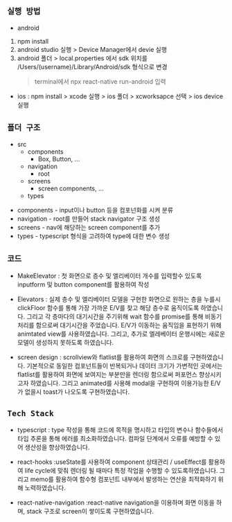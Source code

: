 ## `실행 방법`

- android

1. npm install
2. android studio 실행 > Device Manager에서 devie 실행
3. android 폴더 > local.properties 에서 sdk 위치를 /Users/(username)/Library/Android/sdk 형식으로 변경
   > terminal에서 npx react-native run-android 입력

- ios
  : npm install > xcode 실행 > ios 폴더 > xcworksapce 선택 > ios device 실행

## `폴더 구조`

- src
  - components
    - Box, Button, ...
  - navigation
    - root
  - screens
    - screen components, ...
  - types

* components - input이나 button 등을 컴포넌화를 시켜 분류
* navigation - root를 만들어 stack navigator 구조 생성
* screens - nav에 해당하는 screen component를 추가
* types - typescript 형식을 고려하여 type에 대한 변수 생성

## `코드`

- MakeElevator
  : 첫 화면으로 층수 및 엘리베이터 개수를 입력할수 있도록 inputform 및 button component를 활용하여 작성

- Elevators
  : 실제 층수 및 엘리베이터 모델을 구현한 화면으로 원하는 층을 누를시 clickFloor 함수를 통해 가장 가까운 E/V를 찾고
  해당 층수로 움직이도록 하였습니다. 그리고 각 층마다의 대기시간을 주기위해 wait 함수를 promise를 통해 비동기 처리를 함으로써
  대기시간을 주었습니다. E/V가 이동하는 움직임을 표현하기 위해 animtated view를 사용하였습니다. 그리고, 추가로 엘레베이터 운행시에는 새로운 모델이 생성하지 못하도록 하였습니다.

- screen design
  : scrollview와 flatlist를 활용하여 화면의 스크로를 구현하였습니다. 기본적으로 동일한 컴포넌트들이 반복되거나
  데이터 크기가 가변적인 곳에서는 flatlist를 활용하여 화면에 보여지는 부분만을 렌더링 함으로써 퍼포먼스 향상시키고자 하였습니다.
  그리고 animated를 사용해 modal을 구현하여 이용가능한 E/V가 없을시 toast가 나오도록 구현하였습니다.

## `Tech Stack`

- typescript
  : type 작성을 통해 코드에 목적을 명시하고 타입의 변수나 함수들에서 타입 추론을 통해 에러를 최소화하였습니다.
  컴파일 단계에서 오류를 예방할 수 있어 생산성을 향상하였습니다.

- react-hooks
  :useState를 사용하여 component 상태관리 / useEffect를 활용하여 life cycle에 맞춰 렌더링 될 때마다 특정 작업을 수행할 수 있도록하였습니다. 그리고 memo를 활용하여 함수형 컴포넌트 내부에서 발생하는 연산을 최적화하기 위해 노력하였습니다.

- react-native-navigation
  :react-native navigation을 이용하며 화면 이동을 하며, stack 구조로 screen이 쌓이도록 구현하였습니다.
